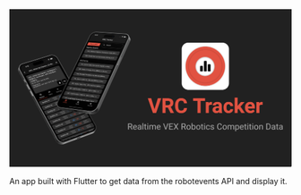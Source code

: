 <img src="banner.png" width=1000>

An app built with Flutter to get data from the robotevents API and display
it.
